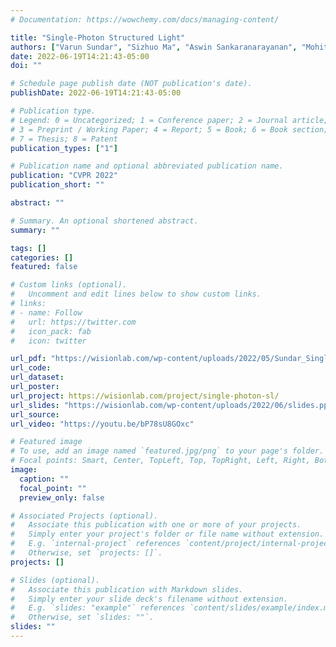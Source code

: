 ```yaml
---
# Documentation: https://wowchemy.com/docs/managing-content/

title: "Single-Photon Structured Light"
authors: ["Varun Sundar", "Sizhuo Ma", "Aswin Sankaranarayanan", "Mohit Gupta"]
date: 2022-06-19T14:21:43-05:00
doi: ""

# Schedule page publish date (NOT publication's date).
publishDate: 2022-06-19T14:21:43-05:00

# Publication type.
# Legend: 0 = Uncategorized; 1 = Conference paper; 2 = Journal article;
# 3 = Preprint / Working Paper; 4 = Report; 5 = Book; 6 = Book section;
# 7 = Thesis; 8 = Patent
publication_types: ["1"]

# Publication name and optional abbreviated publication name.
publication: "CVPR 2022"
publication_short: ""

abstract: ""

# Summary. An optional shortened abstract.
summary: ""

tags: []
categories: []
featured: false

# Custom links (optional).
#   Uncomment and edit lines below to show custom links.
# links:
# - name: Follow
#   url: https://twitter.com
#   icon_pack: fab
#   icon: twitter

url_pdf: "https://wisionlab.com/wp-content/uploads/2022/05/Sundar_Single-Photon_Structured_Light_CVPR_2022_paper.pdf"
url_code:
url_dataset:
url_poster:
url_project: https://wisionlab.com/project/single-photon-sl/
url_slides: "https://wisionlab.com/wp-content/uploads/2022/06/slides.pptx"
url_source:
url_video: "https://youtu.be/bP78sU8GOxc"

# Featured image
# To use, add an image named `featured.jpg/png` to your page's folder. 
# Focal points: Smart, Center, TopLeft, Top, TopRight, Left, Right, BottomLeft, Bottom, BottomRight.
image:
  caption: ""
  focal_point: ""
  preview_only: false

# Associated Projects (optional).
#   Associate this publication with one or more of your projects.
#   Simply enter your project's folder or file name without extension.
#   E.g. `internal-project` references `content/project/internal-project/index.md`.
#   Otherwise, set `projects: []`.
projects: []

# Slides (optional).
#   Associate this publication with Markdown slides.
#   Simply enter your slide deck's filename without extension.
#   E.g. `slides: "example"` references `content/slides/example/index.md`.
#   Otherwise, set `slides: ""`.
slides: ""
---
```

